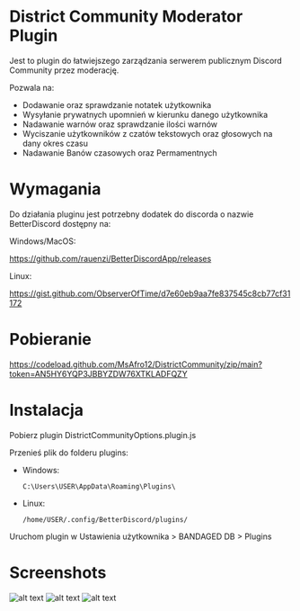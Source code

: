 # District Community Moderator Plugin

Jest to plugin do łatwiejszego zarządzania serwerem publicznym Discord Community przez moderację. 

Pozwala na:
- Dodawanie oraz sprawdzanie notatek użytkownika
- Wysyłanie prywatnych upomnień w kierunku danego użytkownika
- Nadawanie warnów oraz sprawdzanie ilości warnów
- Wyciszanie użytkowników z czatów tekstowych oraz głosowych na dany okres czasu
- Nadawanie Banów czasowych oraz Permamentnych

# Wymagania

Do działania pluginu jest potrzebny dodatek do discorda o nazwie BetterDiscord dostępny na:

Windows/MacOS:

https://github.com/rauenzi/BetterDiscordApp/releases

Linux:

https://gist.github.com/ObserverOfTime/d7e60eb9aa7fe837545c8cb77cf31172

# Pobieranie

https://codeload.github.com/MsAfro12/DistrictCommunity/zip/main?token=AN5HY6YQP3JBBYZDW76XTKLADFQZY

# Instalacja
Pobierz plugin DistrictCommunityOptions.plugin.js

Przenieś plik do folderu plugins:

- Windows:

  `C:\Users\USER\AppData\Roaming\Plugins\`

- Linux:

  `/home/USER/.config/BetterDiscord/plugins/`

Uruchom plugin w Ustawienia użytkownika > BANDAGED DB > Plugins

# Screenshots

![alt text](https://cdn.discordapp.com/attachments/801897920697073665/806166877667459092/Screen1.png)
![alt text](https://cdn.discordapp.com/attachments/801897920697073665/806166873728614400/Screen2.png)
![alt text](https://cdn.discordapp.com/attachments/801897920697073665/806166888602009630/screen3.png)

